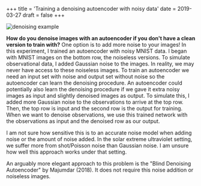 +++
title = 'Training a denoising autoencoder with noisy data'
date = 2019-03-27
draft = false
+++

![denoising example](denoising.png)

**How do you denoise images with an autoencoder if you don't have a clean version to train with?** One option is to add more noise to your images! In this experiment, I trained an autoencoder with noisy MNIST data. I began with MNIST images on the bottom row, the noiseless versions. To simulate observational data, I added Gaussian noise to the images. In reality, we may never have access to these noiseless images. To train an autoencoder we need an input set with noise and output set without noise so the autoencoder can learn the denoising procedure. An autoencoder could potentially also learn the denoising procedure if we gave it extra noisy images as input and slightly denoised images as output. To simulate this, I added more Gaussian noise to the observations to arrive at the top row. Then, the top row is input and the second row is the output for training. When we want to denoise observations, we use this trained network with the observations as input and the denoised row as our output.  

I am not sure how sensitive this is to an accurate noise model when adding noise or the amount of noise added. In the solar extreme ultraviolet setting, we suffer more from shot/Poisson noise than Gaussian noise. I am unsure how well this approach works under that setting.  

An arguably more elegant approach to this problem is the "Blind Denoising Autoencoder" by Majumdar (2018). It does not require this noise addition or noiseless images.
